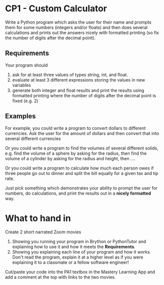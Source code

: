 # CP1 - Custom Calculator

Write a Python program which asks the user for their name
and prompts them for some numbers (integers and/or floats) 
and then does several calculations and prints out the answers nicely
with formatted printing (so fix the number of digits after the decimal point).

## Requirements
Your program should
1. ask for at least three values of types string, int, and float.
2. evaluate at least 3 different expressions storing the values in new variables
3. generate both integer and float results and print the results using formatted printing where the number of digits after the decimal point is fixed (e.g. 2)

## Examples
For example, you could write a program to convert dollars to different currencies.
Ask the user for the amount of dollars and then convert that into several different currencies

Or you could write a program to find the volumes of several different solids, 
e.g. find the volume of a sphere by asking for the radius,
then find the volume of a cylinder by asking for the radius and height,
then ....

Or you could write a program to calculate how much each person owes 
if three people go out to dinner and split the bill equally for a given tax and tip rate. 

Just pick something which demonstrates your ability to prompt the user for numbers, do calculations, 
and print the results out in a __nicely formatted__ way.

# What to hand in
Create 2 short narrated Zoom movies
1. Showing you running your program in Brython or PythonTutor and explaining how to use it and how it meets the **Requirements**.
2. Showing you explaining each line of your program and how it works. Don't read the program, explain it at a higher level as if you were explaining it to a classmate or a fellow software engineer!

Cut/paste your code into the PA1 textbox in the Mastery Learning App and add a comment at the top with links to the two movies.
            
